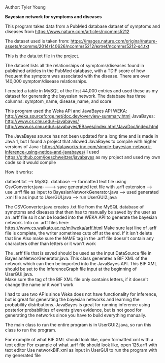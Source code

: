 Author: Tyler Young

**Bayesian network for symptoms and diseases**

This program takes data from a PubMed database dataset of symptoms and diseases
from https://www.nature.com/articles/ncomms5212

The dataset used is taken from: https://images.nature.com/original/nature-assets/ncomms/2014/140626/ncomms5212/extref/ncomms5212-s4.txt

This is the data.txt file in the project.


The dataset lists all the relationships of symptoms/diseases found in published articles in the 
PubMed database, with a TDIF score of how frequent the symptom was associated with the disease.
There are over 140,000 symptom/disease relationships.


I created a table in MySQL of the first 44,000 entries and used these as my dataset for generating the 
bayesian network.  The database has three columns: symptom_name, disease_name, and score

This program used the Weka API and JavaBayes API 
WEKA: http://weka.sourceforge.net/doc.dev/overview-summary.html
JavaBayes: http://www.cs.cmu.edu/~javabayes/
http://www.cs.cmu.edu/~javabayes/EBayes/index.html/JavaDoc/index.html

The JavaBayes source has not been updated for a long time and is made in Java 1, but I found a project that 
allowed JavaBayes to compile with higher versions of Java : https://dataworks-inc.com/simple-bayesian-network-inference-using-netica-and-javabayes/
I used https://github.com/joeschweitzer/javabayes as my project and used my own code so it would compile



How it works:

dataset.txt --> MySQL database --> formatted text file using CsvConverter.java----> save generated text file with .arff extension --> use .arff file as input to BayesianNetworkGenerator.java --> used generated .xml file as input to UserGUI.java --> run UserGUI2.java

The CSVConverter.java creates .txt file from the MySQL database of symptoms and diseases that 
then has to manually be saved by the user as an .arff file so it can be loaded into the WEKA API to 
generate the bayesian network.  Info on .arff files here: https://www.cs.waikato.ac.nz/ml/weka/arff.html
Make sure last line of .arff file is complete, the writer sometimes cuts off at the end. If it isn't delete that line
Also make sure the NAME tag in the .arff file doesn't contain any characters other than letters or it won't work

The .arff file that is saved should be used as the input DataSource file in BayesianNetworGenerator.java.
This class generates a BIF XML of the network which can then be imported into the JavaBayes API.  This
BIF XML should be set to the InferenceGraph file input at the beginning of UserGUI.java.  
Make sure the <NAME> tag of the BIF XML file only contains letters, if it doesn't change the name or it won't work


I had to use two APIs since Weka does not have functionality for inference, but is great for generating
the bayesian networks and learning the probability distributions.  JavaBayes is great for 
running inference using posterior probabilities of events given evidence, but is not good for generating
the networks since you have to build everything manually.  

The main class to run the entire program is in UserGUI2.java, so run this class to run the program.


For example of what BIF XML should look like, open formatted.xml with a text editor
For example of what .arff file should look like, open 125.arff with text editor
Use networkBIF.xml as input in UserGUI to run the program with my generated file
  
